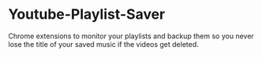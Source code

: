 # Youtube-Playlist-Saver
Chrome extensions to monitor your playlists and backup them so you never lose the title of your saved music if the videos get deleted.

